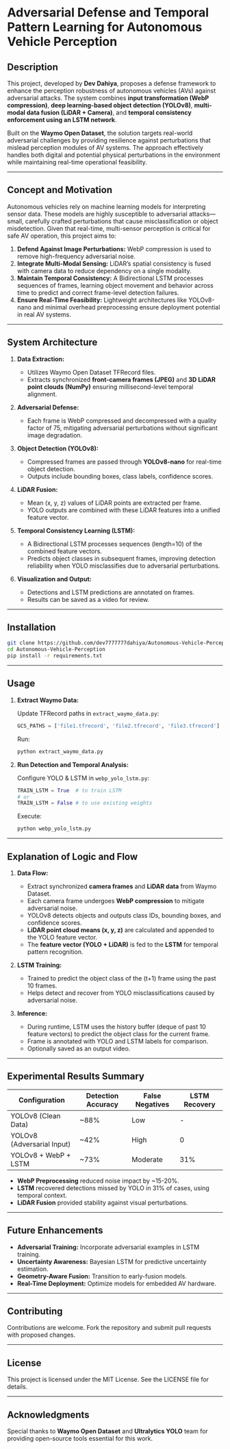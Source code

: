 # Adversarial Defense and Temporal Pattern Learning for Autonomous Vehicle Perception

## Description

This project, developed by **Dev Dahiya**, proposes a defense framework to enhance the perception robustness of autonomous vehicles (AVs) against adversarial attacks. The system combines **input transformation (WebP compression)**, **deep learning-based object detection (YOLOv8)**, **multi-modal data fusion (LiDAR + Camera)**, and **temporal consistency enforcement using an LSTM network**.

Built on the **Waymo Open Dataset**, the solution targets real-world adversarial challenges by providing resilience against perturbations that mislead perception modules of AV systems. The approach effectively handles both digital and potential physical perturbations in the environment while maintaining real-time operational feasibility.

---

## Concept and Motivation

Autonomous vehicles rely on machine learning models for interpreting sensor data. These models are highly susceptible to adversarial attacks—small, carefully crafted perturbations that cause misclassification or object misdetection. Given that real-time, multi-sensor perception is critical for safe AV operation, this project aims to:

1. **Defend Against Image Perturbations:** WebP compression is used to remove high-frequency adversarial noise.
2. **Integrate Multi-Modal Sensing:** LiDAR’s spatial consistency is fused with camera data to reduce dependency on a single modality.
3. **Maintain Temporal Consistency:** A Bidirectional LSTM processes sequences of frames, learning object movement and behavior across time to predict and correct frame-level detection failures.
4. **Ensure Real-Time Feasibility:** Lightweight architectures like YOLOv8-nano and minimal overhead preprocessing ensure deployment potential in real AV systems.

---

## System Architecture

1. **Data Extraction:**

   * Utilizes Waymo Open Dataset TFRecord files.
   * Extracts synchronized **front-camera frames (JPEG)** and **3D LiDAR point clouds (NumPy)** ensuring millisecond-level temporal alignment.

2. **Adversarial Defense:**

   * Each frame is WebP compressed and decompressed with a quality factor of 75, mitigating adversarial perturbations without significant image degradation.

3. **Object Detection (YOLOv8):**

   * Compressed frames are passed through **YOLOv8-nano** for real-time object detection.
   * Outputs include bounding boxes, class labels, confidence scores.

4. **LiDAR Fusion:**

   * Mean (x, y, z) values of LiDAR points are extracted per frame.
   * YOLO outputs are combined with these LiDAR features into a unified feature vector.

5. **Temporal Consistency Learning (LSTM):**

   * A Bidirectional LSTM processes sequences (length=10) of the combined feature vectors.
   * Predicts object classes in subsequent frames, improving detection reliability when YOLO misclassifies due to adversarial perturbations.

6. **Visualization and Output:**

   * Detections and LSTM predictions are annotated on frames.
   * Results can be saved as a video for review.

---

## Installation

```bash
git clone https://github.com/dev7777777dahiya/Autonomous-Vehicle-Perception.git
cd Autonomous-Vehicle-Perception
pip install -r requirements.txt
```

---

## Usage

1. **Extract Waymo Data:**

   Update TFRecord paths in `extract_waymo_data.py`:

   ```python
   GCS_PATHS = ['file1.tfrecord', 'file2.tfrecord', 'file3.tfrecord']
   ```

   Run:

   ```bash
   python extract_waymo_data.py
   ```

2. **Run Detection and Temporal Analysis:**

   Configure YOLO & LSTM in `webp_yolo_lstm.py`:

   ```python
   TRAIN_LSTM = True  # to train LSTM
   # or
   TRAIN_LSTM = False # to use existing weights
   ```

   Execute:

   ```bash
   python webp_yolo_lstm.py
   ```

---

## Explanation of Logic and Flow

1. **Data Flow:**

   * Extract synchronized **camera frames** and **LiDAR data** from Waymo Dataset.
   * Each camera frame undergoes **WebP compression** to mitigate adversarial noise.
   * YOLOv8 detects objects and outputs class IDs, bounding boxes, and confidence scores.
   * **LiDAR point cloud means (x, y, z)** are calculated and appended to the YOLO feature vector.
   * The **feature vector (YOLO + LiDAR)** is fed to the **LSTM** for temporal pattern recognition.

2. **LSTM Training:**

   * Trained to predict the object class of the (t+1) frame using the past 10 frames.
   * Helps detect and recover from YOLO misclassifications caused by adversarial noise.

3. **Inference:**

   * During runtime, LSTM uses the history buffer (deque of past 10 feature vectors) to predict the object class for the current frame.
   * Frame is annotated with YOLO and LSTM labels for comparison.
   * Optionally saved as an output video.

---

## Experimental Results Summary

| Configuration              | Detection Accuracy | False Negatives | LSTM Recovery |
| -------------------------- | ------------------ | --------------- | ------------- |
| YOLOv8 (Clean Data)        | \~88%              | Low             | -             |
| YOLOv8 (Adversarial Input) | \~42%              | High            | 0             |
| YOLOv8 + WebP + LSTM       | \~73%              | Moderate        | 31%           |

* **WebP Preprocessing** reduced noise impact by \~15-20%.
* **LSTM** recovered detections missed by YOLO in 31% of cases, using temporal context.
* **LiDAR Fusion** provided stability against visual perturbations.

---

## Future Enhancements

* **Adversarial Training:** Incorporate adversarial examples in LSTM training.
* **Uncertainty Awareness:** Bayesian LSTM for predictive uncertainty estimation.
* **Geometry-Aware Fusion:** Transition to early-fusion models.
* **Real-Time Deployment:** Optimize models for embedded AV hardware.

---

## Contributing

Contributions are welcome. Fork the repository and submit pull requests with proposed changes.

---

## License

This project is licensed under the MIT License. See the LICENSE file for details.

---

## Acknowledgments

Special thanks to **Waymo Open Dataset** and **Ultralytics YOLO** team for providing open-source tools essential for this work.
